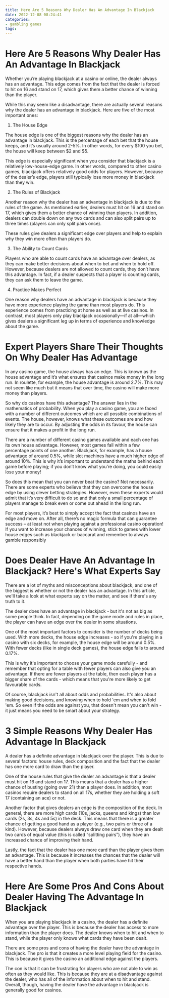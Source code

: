 ```yaml
---
title: Here Are 5 Reasons Why Dealer Has An Advantage In Blackjack 
date: 2022-12-08 08:24:41
categories:
- gambling games
tags:
---
```



#  Here Are 5 Reasons Why Dealer Has An Advantage In Blackjack 

Whether you’re playing blackjack at a casino or online, the dealer always has an advantage. This edge comes from the fact that the dealer is forced to hit on 16 and stand on 17, which gives them a better chance of winning than the player.

While this may seem like a disadvantage, there are actually several reasons why the dealer has an advantage in blackjack. Here are five of the most important ones:

1. The House Edge

The house edge is one of the biggest reasons why the dealer has an advantage in blackjack. This is the percentage of each bet that the house keeps, and it’s usually around 2-5%. In other words, for every $100 you bet, the house will keep between $2 and $5.

This edge is especially significant when you consider that blackjack is a relatively low-house-edge game. In other words, compared to other casino games, blackjack offers relatively good odds for players. However, because of the dealer’s edge, players still typically lose more money in blackjack than they win.

2. The Rules of Blackjack

Another reason why the dealer has an advantage in blackjack is due to the rules of the game. As mentioned earlier, dealers must hit on 16 and stand on 17, which gives them a better chance of winning than players. In addition, dealers can double down on any two cards and can also split pairs up to three times (players can only split pairs once).

These rules give dealers a significant edge over players and help to explain why they win more often than players do.

3. The Ability to Count Cards

Players who are able to count cards have an advantage over dealers, as they can make better decisions about when to bet and when to hold off. However, because dealers are not allowed to count cards, they don’t have this advantage. In fact, if a dealer suspects that a player is counting cards, they can ask them to leave the game.

4. Practice Makes Perfect

One reason why dealers have an advantage in blackjack is because they have more experience playing the game than most players do. This experience comes from practicing at home as well as at live casinos. In contrast, most players only play blackjack occasionally—if at all—which gives dealers a significant leg up in terms of experience and knowledge about the game.

#  Expert Players Share Their Thoughts On Why Dealer Has Advantage 

In any casino game, the house always has an edge. This is known as the house advantage and it’s what ensures that casinos make money in the long run. In roulette, for example, the house advantage is around 2.7%. This may not seem like much but it means that over time, the casino will make more money than players.

So why do casinos have this advantage? The answer lies in the mathematics of probability. When you play a casino game, you are faced with a number of different outcomes which are all possible combinations of events. The house, however, knows what these outcomes are and how likely they are to occur. By adjusting the odds in its favour, the house can ensure that it makes a profit in the long run.

There are a number of different casino games available and each one has its own house advantage. However, most games fall within a few percentage points of one another. Blackjack, for example, has a house advantage of around 0.5%, while slot machines have a much higher edge of around 10%. This is why it’s important to understand the maths behind each game before playing; if you don’t know what you’re doing, you could easily lose your money!

So does this mean that you can never beat the casino? Not necessarily. There are some experts who believe that they can overcome the house edge by using clever betting strategies. However, even these experts would admit that it’s very difficult to do so and that only a small percentage of players manage to break even or come out ahead in the long run.

For most players, it’s best to simply accept the fact that casinos have an edge and move on. After all, there’s no magic formula that can guarantee success – at least not when playing against a professional casino operation! If you want to increase your chances of winning, stick to games with lower house edges such as blackjack or baccarat and remember to always gamble responsibly

#  Does Dealer Have An Advantage In Blackjack? Here's What Experts Say 

There are a lot of myths and misconceptions about blackjack, and one of the biggest is whether or not the dealer has an advantage. In this article, we'll take a look at what experts say on the matter, and see if there's any truth to it.

The dealer does have an advantage in blackjack - but it's not as big as some people think. In fact, depending on the game mode and rules in place, the player can have an edge over the dealer in some situations.

One of the most important factors to consider is the number of decks being used. With more decks, the house edge increases - so if you're playing in a casino with six decks, for example, the house edge will be around 0.5%. With fewer decks (like in single deck games), the house edge falls to around 0.17%.

This is why it's important to choose your game mode carefully - and remember that opting for a table with fewer players can also give you an advantage. If there are fewer players at the table, then each player has a bigger share of the cards - which means that you're more likely to get favourable cards.

Of course, blackjack isn't all about odds and probabilities. It's also about making good decisions, and knowing when to hold 'em and when to fold 'em. So even if the odds are against you, that doesn't mean you can't win - it just means you need to be smart about your strategy.

#  3 Simple Reasons Why Dealer Has Advantage In Blackjack 

A dealer has a definite advantage in blackjack over the player. This is due to several factors: house rules, deck composition and the fact that the dealer has one more card to draw than the player.

One of the house rules that give the dealer an advantage is that a dealer must hit on 16 and stand on 17. This means that a dealer has a higher chance of busting (going over 21) than a player does. In addition, most casinos require dealers to stand on all 17s, whether they are holding a soft 17 (containing an ace) or not.

Another factor that gives dealers an edge is the composition of the deck. In general, there are more high cards (10s, jacks, queens and kings) than low cards (2s, 3s, 4s and 5s) in the deck. This means that there is a greater chance of getting a good hand as a player (e.g., two pairs or three of a kind). However, because dealers always draw one card when they are dealt two cards of equal value (this is called “splitting pairs”), they have an increased chance of improving their hand.

Lastly, the fact that the dealer has one more card than the player gives them an advantage. This is because it increases the chances that the dealer will have a better hand than the player when both parties have hit their respective hands.

#  Here Are Some Pros And Cons About Dealer Having The Advantage In Blackjack

When you are playing blackjack in a casino, the dealer has a definite advantage over the player. This is because the dealer has access to more information than the player does. The dealer knows when to hit and when to stand, while the player only knows what cards they have been dealt.

There are some pros and cons of having the dealer have the advantage in blackjack. The pro is that it creates a more level playing field for the casino. This is because it gives the casino an additional edge against the players.

The con is that it can be frustrating for players who are not able to win as often as they would like. This is because they are at a disadvantage against the dealer, who has all of the information about when to hit and stand. Overall, though, having the dealer have the advantage in blackjack is generally good for casinos.
